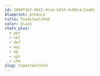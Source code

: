 ```yaml
---
id: 1004f1b7-4b11-4cea-b41d-4c88c4c2aa0e
blueprint: produce
title: Toadstoolshed
color: black
stats_plus:
  - pwr
  - skl
  - def
  - mgc
  - hp
  - spr
  - chm
slug: toadstoolshed
---
```

